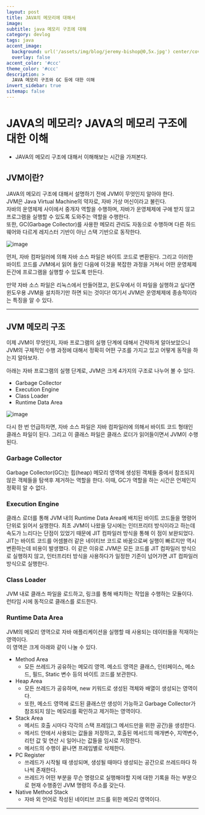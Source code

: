 ```yaml
---
layout: post
title: JAVA의 메모리에 대해서
image:
subtitle: java 메모리 구조에 대해
category: devlog
tags: java
accent_image: 
  background: url('/assets/img/blog/jeremy-bishop@0,5x.jpg') center/cover
  overlay: false
accent_color: '#ccc'
theme_color: '#ccc'
description: >
  JAVA 메모리 구조와 GC 등에 대한 이해
invert_sidebar: true
sitemap: false
---
```


# JAVA의 메모리? JAVA의 메모리 구조에 대한 이해
 - JAVA의 메모리 구조에 대해서 이해해보는 시간을 가져본다.

## JVM이란?
JAVA의 메모리 구조에 대해서 설명하기 전에 JVM이 무엇인지 알아야 한다.   
JVM은 Java Virtual Machine의 약자로, 자바 가상 머신이라고 불린다.   
자바의 운영체제 사이에서 중개자 역할을 수행하며, 자바가 운영체제에 구애 받지 않고 프로그램을 실행할 수 있도록 도와주는 역할을 수행한다.   
또한, GC(Garbage Collector)를 사용한 메모리 관리도 자동으로 수행하며 다른 하드웨어와 다르게 레지스터 기반이 아닌 스택 기반으로 동작한다.

![image]()

먼저, 자바 컴파일러에 의해 자바 소스 파일은 바이트 코드로 변환된다. 그리고 이러한 바이트 코드를 JVM에서 읽어 들인 다음에 이것을 복잡한 과정을 거쳐서 어떤 운영체제든간에 프로그램을 실행할 수 있도록 만든다.

만약 자바 소스 파일은 리눅스에서 만들어졌고, 윈도우에서 이 파일을 실행하고 싶다면 윈도우용 JVM을 설치하기만 하면 되는 것이다! 여기서 JVM은 운영체제에 종송적이라는 특징을 알 수 있다.

---
## JVM 메모리 구조
이제 JVM이 무엇인지, 자바 프로그램의 실행 단계에 대해서 간략하게 알아보았으니 JVM의 구체적인 수행 과정에 대해서 정확히 어떤 구조를 가지고 있고 어떻게 동작을 하는지 알아보자.

아래는 자바 프로그램의 실행 단계로, JVM은 크게 4가지의 구조로 나누어 볼 수 있다.   
 - Garbage Collector
 - Execution Engine
 - Class Loader
 - Runtime Data Area

![image]()

다시 한 번 언급하자면, 자바 소스 파일은 자바 컴파일러에 의해서 바이트 코드 형태인 클래스 파일이 된다. 그리고 이 클래스 파일은 클래스 로더가 읽어들이면서 JVM이 수행된다.

### Garbage Collector
Garbage Collector(GC)는 힙(heap) 메모리 영역에 생성된 객체들 중에서 참조되지 않은 객체들을 탐색후 제거하는 역할을 한다. 이때, GC가 역할을 하는 시간은 언제인지 정확히 알 수 없다.

### Execution Engine
클래스 로더를 통해 JVM 내의 Runtime Data Area에 배치된 바이트 코드들을 명령어 단위로 읽어서 실행한다. 최초 JVM이 나왔을 당시에는 인터프리터 방식이라고 하는데 속도가 느리다는 단점이 있었기 때문에 JIT 컴파일러 방식을 통해 이 점이 보완되었다.   
JIT는 바이트 코드를 어셈블러 같은 네이티브 코드로 바꿈으로써 실행이 빠르지만 역시 변환하는데 비용이 발생했다. 이 같은 이유로 JVM은 모든 코드를 JIT 컴파일러 방식으로 실행하지 않고, 인터프리터 방식을 사용하다가 일정한 기준이 넘어가면 JIT 컴파일러 방식으로 실행한다.

### Class Loader
JVM 내로 클래스 파일을 로드하고, 링크를 통해 배치하는 작업을 수행하는 모듈이다. 런타임 시에 동적으로 클래스를 로드한다.

### Runtime Data Area
JVM의 메모리 영역으로 자바 애플리케이션을 실행할 때 사용되는 데이터들을 적재하는 영역이다.   
이 영역은 크게 아래와 같이 나눌 수 있다.
 - Method Area
   - 모든 쓰레드가 공유하는 메모리 영역. 메소드 영역은 클래스, 인터페이스, 메소드, 필드, Static 변수 등의 바이트 코드를 보관한다.
 - Heap Area
   - 모든 쓰레드가 공유하며, new 키워드로 생성된 객체와 배열이 생성되는 영역이다.
   - 또한, 메소드 영역에 로드된 클래스만 생성이 가능하고 Garbage Collector가 참조되지 않는 메모리를 확인하고 제거하는 영역이다.
 - Stack Area
   - 메서드 호출 시마다 각각의 스택 프레임(그 메서드만을 위한 공간)을 생성한다.
   - 메서드 안에서 사용되는 값들을 저장하고, 호출된 메서드의 매개변수, 지역변수, 리턴 값 및 연산 시 일어나는 값들을 임시로 저장한다.
   - 메서드의 수행이 끝나면 프레임별로 삭제한다.
 - PC Register
   - 쓰레드가 시작될 때 생성되며, 생성될 때마다 생성되는 공간으로 쓰레드마다 하나씩 존재한다.
   - 쓰레드가 어떤 부분을 무슨 명령으로 실행해야할 지에 대한 기록을 하는 부분으로 현재 수행중인 JVM 명령의 주소를 갖는다.
 - Native Method Stack
   - 자바 외 언어로 작성된 네이티브 코드를 위한 메모리 영역이다.


---
